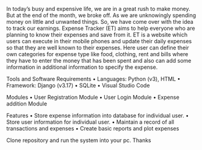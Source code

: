 In today’s busy and expensive life, we are in a great rush to make money. But at the end of the month, we broke off. As we are unknowingly spending money on little and unwanted things. So, we have come over with the idea to track our earnings. Expense Tracker (ET) aims to help everyone who are planning to know their expenses and save from it. ET is a website which users can execute in their mobile phones and update their daily expenses so that they are well known to their expenses. Here user can define their own categories for expense type like food, clothing, rent and bills where they have to enter the money that has been spent and also can add some information in additional information to specify the expense.

Tools and Software Requirements
• Languages: Python (v3), HTML
• Framework: Django (v3.17)
• SQLite
• Visual Studio Code

Modules
• User Registration Module
• User Login Module
• Expense addition Module

Features
• Store expense information into database for individual user.
• Store user information for individual user.
• Maintain a record of all transactions and expenses
• Create basic reports and plot expenses

Clone repository and run the system into your pc. Thanks
